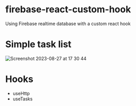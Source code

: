 # firebase-react-custom-hook
Using Firebase realtime database with a custom react hook 

# Simple task list

![Screenshot 2023-08-27 at 17 30 44](https://github.com/billybackpack25/firebase-react-custom-hook/assets/68790383/033b5465-49c2-4a97-b663-8fb07efd466c)


# Hooks

- useHttp
- useTasks
